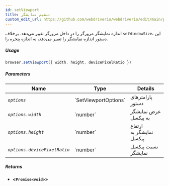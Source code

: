 ```yaml
---
id: setViewport
title: تنظیم نمایشگر
custom_edit_url: https://github.com/webdriverio/webdriverio/edit/main/packages/webdriverio/src/commands/browser/setViewport.ts
---
```


اندازه نمایشگر مرورگر را در داخل مرورگر تغییر می‌دهد. برخلاف `setWindowSize`، 
این دستور اندازه نمایشگر را تغییر می‌دهد، نه اندازه پنجره را.

##### Usage

```js
browser.setViewport({ width, height, devicePixelRatio })
```

##### Parameters

<table>
  <thead>
    <tr>
      <th>Name</th><th>Type</th><th>Details</th>
    </tr>
  </thead>
  <tbody>
    <tr>
      <td><code><var>options</var></code></td>
      <td>`SetViewportOptions`</td>
      <td>پارامترهای دستور</td>
    </tr>
    <tr>
      <td><code><var>options.width</var></code></td>
      <td>`number`</td>
      <td>عرض نمایشگر به پیکسل</td>
    </tr>
    <tr>
      <td><code><var>options.height</var></code></td>
      <td>`number`</td>
      <td>ارتفاع نمایشگر به پیکسل</td>
    </tr>
    <tr>
      <td><code><var>options.devicePixelRatio</var></code></td>
      <td>`number`</td>
      <td>نسبت پیکسل نمایشگر</td>
    </tr>
  </tbody>
</table>

##### Returns

- **&lt;`Promise<void>`&gt;**